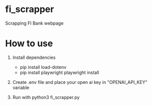 # fi_scrapper
Scrapping FI Bank webpage

# How to use
1. Install dependencies
   - pip install load-dotenv
   - pip install playwright
     playwright install

2. Create .env file and place your open ai key in "OPENAI_API_KEY" variable
3. Run with python3 fi_scrapper.py
